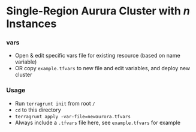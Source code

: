 # Single-Region Aurura Cluster with _n_ Instances

### vars
* Open & edit specific vars file for existing resource (based on name variable)
* OR copy `example.tfvars` to new file and edit variables, and deploy new cluster

### Usage
* Run `terragrunt init` from root `/`
* `cd` to this directory
* `terragrunt apply -var-file=newaurora.tfvars`
* Always include a `.tfvars` file here, see `example.tfvars` for example